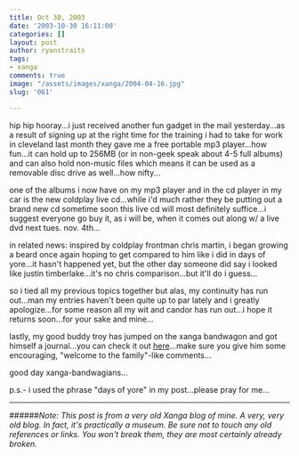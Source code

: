 ```yaml
---
title: Oct 30, 2003
date: '2003-10-30 16:11:00'
categories: []
layout: post
author: ryanstraits
tags:
- xanga
comments: true
image: "/assets/images/xanga/2004-04-16.jpg"
slug: '061'

---
```

hip hip hooray...i just received another fun gadget in the mail yesterday...as a result of signing up at the right time for the training i had to take for work in cleveland last month they gave me a free portable mp3 player...how fun...it can hold up to 256MB (or in non-geek speak about 4-5 full albums) and can also hold non-music files which means it can be used as a removable disc drive as well...how nifty...

<!-- break -->

one of the albums i now have on my mp3 player and in the cd player in my car is the new coldplay live cd...while i'd much rather they be putting out a brand new cd sometime soon this live cd will most definitely suffice...i suggest everyone go buy it, as i will be, when it comes out along w/ a live dvd next tues. nov. 4th...

in related news: inspired by coldplay frontman chris martin, i began growing a beard once again hoping to get compared to him like i did in days of yore...it hasn't happened yet, but the other day someone did say i looked like justin timberlake...it's no chris comparison...but it'll do i guess...

so i tied all my previous topics together but alas, my continuity has run out...man my entries haven't been quite up to par lately and i greatly apologize...for some reason all my wit and candor has run out...i hope it returns soon...for your sake and mine...

lastly, my good buddy troy has jumped on the xanga bandwagon and got himself a journal...you can check it out <a href="http://www.xanga.com/abertroyle" target="_target">here</a>...make sure you give him some encouraging, "welcome to the family"-like comments...

good day xanga-bandwagians...

p.s.- i used the phrase "days of yore" in my post...please pray for me...

---

######*Note: This post is from a very old Xanga blog of mine. A very, very old blog. In fact, it's practically a museum. Be sure not to touch any old references or links. You won't break them, they are most certainly already broken.*